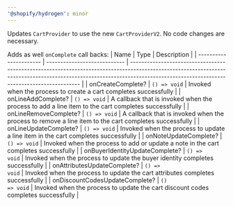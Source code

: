 ```yaml
---
'@shopify/hydrogen': minor
---
```


Updates `CartProvider` to use the new `CartProviderV2`. No code changes are necessary.

Adds as well `onComplete` call backs:
| Name | Type | Description |
| ---------------------- | ---------------------------- | ------------------------------------------------------------------------------------------------------------------------------------------------------------------------------------------------------------------------ |
| onCreateComplete? | <code>() => void</code> | Invoked when the process to create a cart completes successfully |
| onLineAddComplete? | <code>() => void</code> | A callback that is invoked when the process to add a line item to the cart completes successfully |
| onLineRemoveComplete? | <code>() => void</code> | A callback that is invoked when the process to remove a line item to the cart completes successfully |
| onLineUpdateComplete? | <code>() => void</code> | Invoked when the process to update a line item in the cart completes successfully |
| onNoteUpdateComplete? | <code>() => void</code> | Invoked when the process to add or update a note in the cart completes successfully |
| onBuyerIdentityUpdateComplete? | <code>() => void</code> | Invoked when the process to update the buyer identity completes successfully |
| onAttributesUpdateComplete? | <code>() => void</code> | Invoked when the process to update the cart attributes completes successfully |
| onDiscountCodesUpdateComplete? | <code>() => void</code> | Invoked when the process to update the cart discount codes completes successfully |
